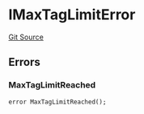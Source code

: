 # IMaxTagLimitError
[Git Source](https://github.com/thrackle-io/tron/blob/5b7fc1e99a9efe7cd4509a3bd8aa91769d651104/src/common/IErrors.sol)


## Errors
### MaxTagLimitReached

```solidity
error MaxTagLimitReached();
```

